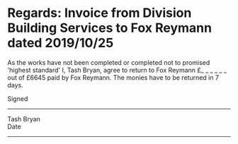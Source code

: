 # Regards: Invoice from Division Building Services to Fox Reymann dated 2019/10/25  

As the works have not been completed or completed not to promised 'highest standard' I, Tash Bryan, agree to return to Fox Reymann £_ _ _ _ _ _ out of £6645 paid by Fox Reymann. The monies have to be returned in 7 days.  

Signed  



_______

Tash Bryan  
Date  


_____
